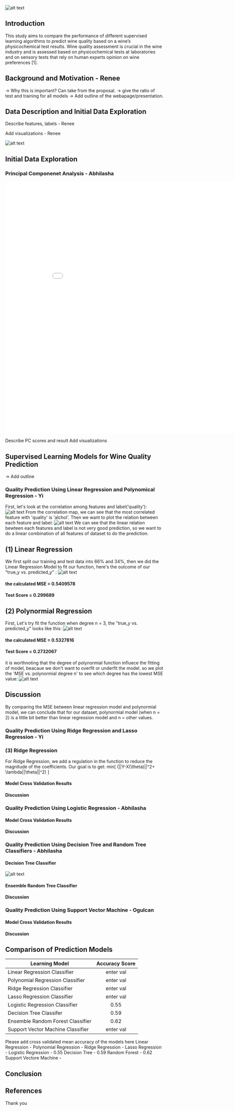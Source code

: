 ![alt text](https://www.nvtt.net/wp-content/uploads/2018/10/wine-tasting.jpg "Logo Title Text 1")

## Introduction
This study aims to compare the performance of different supervised learning algorithms to predict wine quality based on a wine’s physicochemical test results. Wine quality assessment is crucial in the wine industry and is assessed based on physicochemical tests at laboratories and on sensory tests that rely on human experts opinion on wine preferences [1].

## Background and Motivation - Renee
-> Why this is important? Can take from the proposal. 
-> give the ratio of test and training for all models 
-> Add outline of the webapage/presentation.

## Data Description and Initial Data Exploration
Describe features, labels - Renee

Add visualizations - Renee
 
![alt text](pic1.JPG)


## Initial Data Exploration 
### Principal Componenet Analysis - Abhilasha

<iframe width="900" height="800" frameborder="0" scrolling="no" src="//plot.ly/~abhilashasaroj/108.embed"></iframe>

Describe PC scores and result
Add visualizations

## Supervised Learning Models for Wine Quality Prediction
-> Add outline
### Quality Prediction Using Linear Regression and Polynomical Regression - Yi
First, let's look at the correlation among features and label('quality'):
![alt text](Cor-1.png)
From the correlation map, we can see that the most correlated feature with 'quality' is 'alchol'.
Then we want to plot the relation between each feature and label:
![alt text](LR%20in%20seaborn.png)
We can see that the linear relation bewteen each features and label is not very good prediction, so we want to do a linear combination of all features of dataset to do the prediction. 
## (1) Linear Regression
We first split our training and test data into 66% and 34%, then we did the Linear Regression Model to fit our function, here's the outcome of our "true_y vs. predicted_y" :
![alt text](LRpredict.png)

#### the calculated MSE = 0.5409578
#### Test Score = 0.299689

## (2) Polynormial Regression
First, Let's try fit the function when degree n = 3, the "true_y vs. predicted_y" looks like this:
![alt text](polypred.png)

#### the calculated MSE = 0.5327816
#### Test Score = 0.2732067
it is worthnoting that the degree of polynormial function influece the fitting of model, beacaue we don't want to overfit or underfit the model. so we plot the 'MSE vs. polynormial degree n' to see which degree has the lowest MSE value:
![alt text](MSEp.png)
## Discussion 
By comparing the MSE between linear regression model and polynormial model, we can conclude that for our dataset, polynormial model (when n = 2) is a little bit better than linear regression model and n = other values.

### Quality Prediction Using Ridge Regression and Lasso Regression - Yi 
### (3) Ridge Regression
For Ridge Regression, we add a regulation in the function to reduce the magnitude of the coefficients. Our goal is to get:
 min\[
 \(||Y-X(\theta)||^2+ \lambda||\theta||^2)
 \]
#### Model Cross Validation Results

#### Discussion 

### Quality Prediction Using Logistic Regression - Abhilasha

#### Model Cross Validation Results

#### Discussion 

### Quality Prediction Using Decision Tree and Random Tree Classifiers - Abhilasha

#### Decision Tree Classifier
![alt text](Project_saroj_5.svg)
#### Ensemble Random Tree Classifier

#### Discussion 

### Quality Prediction Using Support Vector Machine - Ogulcan

#### Model Cross Validation Results

#### Discussion 

## Comparison of Prediction Models


| Learning Model                    | Accuracy Score|
| ----------------------------------|:-------------:| 
| Linear Regression Classifier      | enter val     |
| Polynomial Regression Classifier  | enter val     |  
| Ridge Regression Classifier       | enter val     |    
| Lasso Regression Classifier       | enter val     |   
| Logistic Regression Classifier    | 0.55          |   
| Decision Tree Classifer           | 0.59          |
| Ensemble Random Forest Classifier | 0.62          |   
| Support Vector Machine Classifier | enter val     |   

Please add cross validated mean accuracy of the models here
Linear Regression -
Polynomial Regression -
Ridge Regression -
Lasso Regression -
Logistic Regression - 0.55
Decision Tree - 0.59
Random Forest - 0.62
Support Vectore Machine -

## Conclusion

## References

Thank you


